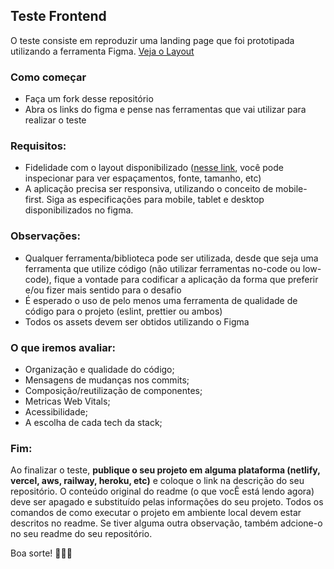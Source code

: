 ## Teste Frontend
O teste consiste em reproduzir uma landing page que foi prototipada utilizando a ferramenta Figma. [Veja o Layout](https://www.figma.com/proto/KQQ6cSeahrNi6HYSj8mgEW/Teste-t%C3%A9cnico---Soft-Everywhere?type=design&node-id=4-419&scaling=min-zoom&page-id=22%3A249&starting-point-node-id=4%3A419&show-proto-sidebar=1)

### Como começar
- Faça um fork desse repositório
- Abra os links do figma e pense nas ferramentas que vai utilizar para realizar o teste

### Requisitos:

- Fidelidade com o layout disponibilizado ([nesse link](https://www.figma.com/file/KQQ6cSeahrNi6HYSj8mgEW/Teste-t%C3%A9cnico---Soft-Everywhere?type=design&node-id=35-1134&t=M73wj04zzF6AnulN-0), você pode inspecionar para ver espaçamentos, fonte, tamanho, etc)
- A aplicação precisa ser responsiva, utilizando o conceito de mobile-first. Siga as especificações para mobile, tablet e desktop disponibilizados no figma.

### Observações: 

- Qualquer ferramenta/biblioteca pode ser utilizada, desde que seja uma ferramenta que utilize código (não utilizar ferramentas no-code ou low-code), fique a vontade para codificar a aplicação da forma que preferir e/ou fizer mais sentido para o desafio
- É esperado o uso de pelo menos uma ferramenta de qualidade de código para o projeto (eslint, prettier ou ambos)
- Todos os assets devem ser obtidos utilizando o Figma
  
### O que iremos avaliar:
  - Organização e qualidade do código;
  - Mensagens de mudanças nos commits;
  - Composição/reutilização de componentes;
  - Metricas Web Vitals;
  - Acessibilidade;
  - A escolha de cada tech da stack;

### Fim:
Ao finalizar o teste, **publique o seu projeto em alguma plataforma (netlify, vercel, aws, railway, heroku, etc)** e coloque o link na descrição do seu repositório. O conteúdo original do readme (o que vocÊ está lendo agora) deve ser apagado e substituído pelas informações do seu projeto. Todos os comandos de como executar o projeto em ambiente local devem estar descritos no readme. Se tiver alguma outra observação, também adcione-o no seu readme do seu repositório.

Boa sorte! 🦢🚀🔥
